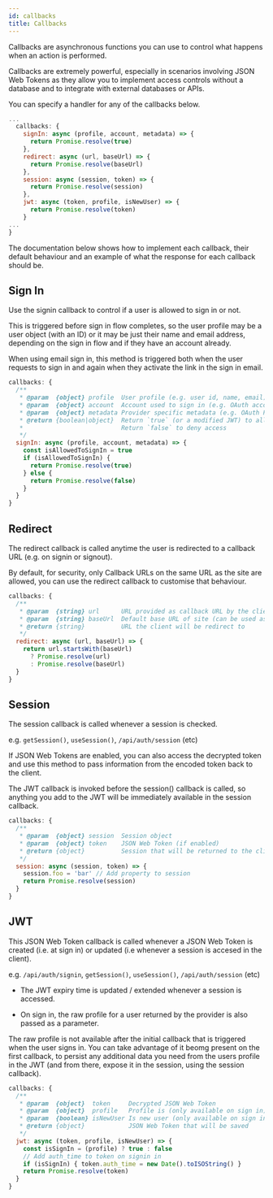 ```yaml
---
id: callbacks
title: Callbacks
---
```


Callbacks are asynchronous functions you can use to control what happens when an action is performed.

Callbacks are extremely powerful, especially in scenarios involving JSON Web Tokens as they allow you to implement access controls without a database and to integrate with external databases or APIs.

You can specify a handler for any of the callbacks below.

```js title="pages/api/auth/[...nextauth].js"
...
  callbacks: {
    signIn: async (profile, account, metadata) => {
      return Promise.resolve(true)
    },
    redirect: async (url, baseUrl) => {
      return Promise.resolve(baseUrl)
    },
    session: async (session, token) => {
      return Promise.resolve(session)
    },
    jwt: async (token, profile, isNewUser) => {
      return Promise.resolve(token)
    }
...
}
```

The documentation below shows how to implement each callback, their default behaviour and an example of what the response for each callback should be.

## Sign In

Use the signin callback to control if a user is allowed to sign in or not.

This is triggered before sign in flow completes, so the user profile may be a user object (with an ID) or it may be just their name and email address, depending on the sign in flow and if they have an account already.

When using email sign in, this method is triggered both when the user requests to sign in and again when they activate the link in the sign in email.

```js title="pages/api/auth/[...nextauth.js]"
callbacks: {
  /**
   * @param  {object} profile  User profile (e.g. user id, name, email)
   * @param  {object} account  Account used to sign in (e.g. OAuth account)
   * @param  {object} metadata Provider specific metadata (e.g. OAuth Profile)
   * @return {boolean|object}  Return `true` (or a modified JWT) to allow sign in
   *                           Return `false` to deny access
   */
  signIn: async (profile, account, metadata) => {
    const isAllowedToSignIn = true
    if (isAllowedToSignIn) {
      return Promise.resolve(true)
    } else {
      return Promise.resolve(false)
    }
  }
}
```

## Redirect

The redirect callback is called anytime the user is redirected to a callback URL (e.g. on signin or signout).

By default, for security, only Callback URLs on the same URL as the site are allowed, you can use the redirect callback to customise that behaviour.

```js title="pages/api/auth/[...nextauth.js]"
callbacks: {
  /**
   * @param  {string} url      URL provided as callback URL by the client
   * @param  {string} baseUrl  Default base URL of site (can be used as fallback)
   * @return {string}          URL the client will be redirect to
   */
  redirect: async (url, baseUrl) => {
    return url.startsWith(baseUrl)
      ? Promise.resolve(url)
      : Promise.resolve(baseUrl)
  }
}
```

## Session

The session callback is called whenever a session is checked.

e.g. `getSession()`, `useSession()`, `/api/auth/session` (etc)

If JSON Web Tokens are enabled, you can also access the decrypted token and use this method to pass information from the encoded token back to the client.

The JWT callback is invoked before the session() callback is called, so anything you add to the
JWT will be immediately available in the session callback.

```js title="pages/api/auth/[...nextauth.js]"
callbacks: {
  /**
   * @param  {object} session  Session object
   * @param  {object} token    JSON Web Token (if enabled)
   * @return {object}          Session that will be returned to the client 
   */
  session: async (session, token) => {
    session.foo = 'bar' // Add property to session
    return Promise.resolve(session)
  }
}
```

## JWT

This JSON Web Token callback is called whenever a JSON Web Token is created (i.e. at sign 
in) or updated (i.e whenever a session is accesed in the client).

e.g. `/api/auth/signin`, `getSession()`, `useSession()`, `/api/auth/session` (etc)

* The JWT expiry time is updated / extended whenever a session is accessed.

* On sign in, the raw profile for a user returned by the provider is also passed as a parameter.

The raw profile is not available after the initial callback that is triggered when the user signs in. You can take advantage of it beomg present on the first callback, to persist any additional data you need from the users profile in the JWT (and from there, expose it in the session, using the session callback).

```js title="pages/api/auth/[...nextauth.js]"
callbacks: {
  /**
   * @param  {object}  token     Decrypted JSON Web Token
   * @param  {object}  profile   Profile is (only available on sign in)
   * @param  {boolean} isNewUser Is new user (only available on sign in and when using JWT with a database)
   * @return {object}            JSON Web Token that will be saved
   */
  jwt: async (token, profile, isNewUser) => {
    const isSignIn = (profile) ? true : false
    // Add auth_time to token on signin in
    if (isSignIn) { token.auth_time = new Date().toISOString() }
    return Promise.resolve(token)
  }
}
```
